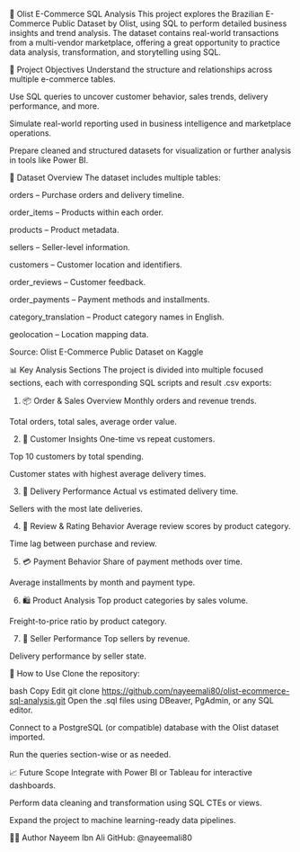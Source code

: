 🛒 Olist E-Commerce SQL Analysis
This project explores the Brazilian E-Commerce Public Dataset by Olist, using SQL to perform detailed business insights and trend analysis. The dataset contains real-world transactions from a multi-vendor marketplace, offering a great opportunity to practice data analysis, transformation, and storytelling using SQL.

📌 Project Objectives
Understand the structure and relationships across multiple e-commerce tables.

Use SQL queries to uncover customer behavior, sales trends, delivery performance, and more.

Simulate real-world reporting used in business intelligence and marketplace operations.

Prepare cleaned and structured datasets for visualization or further analysis in tools like Power BI.

🧩 Dataset Overview
The dataset includes multiple tables:

orders – Purchase orders and delivery timeline.

order_items – Products within each order.

products – Product metadata.

sellers – Seller-level information.

customers – Customer location and identifiers.

order_reviews – Customer feedback.

order_payments – Payment methods and installments.

category_translation – Product category names in English.

geolocation – Location mapping data.

Source: Olist E-Commerce Public Dataset on Kaggle

📊 Key Analysis Sections
The project is divided into multiple focused sections, each with corresponding SQL scripts and result .csv exports:

1. 📦 Order & Sales Overview
Monthly orders and revenue trends.

Total orders, total sales, average order value.

2. 🧍 Customer Insights
One-time vs repeat customers.

Top 10 customers by total spending.

Customer states with highest average delivery times.

3. 🚚 Delivery Performance
Actual vs estimated delivery time.

Sellers with the most late deliveries.

4. 💬 Review & Rating Behavior
Average review scores by product category.

Time lag between purchase and review.

5. 💳 Payment Behavior
Share of payment methods over time.

Average installments by month and payment type.

6. 🛍 Product Analysis
Top product categories by sales volume.

Freight-to-price ratio by product category.

7. 🧾 Seller Performance
Top sellers by revenue.

Delivery performance by seller state.

🚀 How to Use
Clone the repository:

bash
Copy
Edit
git clone https://github.com/nayeemali80/olist-ecommerce-sql-analysis.git
Open the .sql files using DBeaver, PgAdmin, or any SQL editor.

Connect to a PostgreSQL (or compatible) database with the Olist dataset imported.

Run the queries section-wise or as needed.

📈 Future Scope
Integrate with Power BI or Tableau for interactive dashboards.

Perform data cleaning and transformation using SQL CTEs or views.

Expand the project to machine learning-ready data pipelines.

🧑‍💻 Author
Nayeem Ibn Ali
GitHub: @nayeemali80
